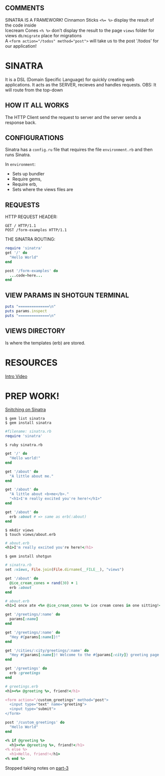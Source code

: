 ## COMMENTS
SINATRA IS A FRAMEWORK!
Cinnamon Sticks `<%= %>` display the result of the code inside  
Icecream Cones `<% %>` don't display the result to the page
`views` folder for views 
`db/migrate` place for migrations  
A `<form action="/todos" method="post">` will take us to the post '/todos' for our application!

# SINATRA
It is a DSL (Domain Specific Language) for quickly creating web applications.
It acts as the SERVER, recieves and handles requests.
OBS: It will route from the top-down  

## HOW IT ALL WORKS
The HTTP Client send the request to server and the server sends a response back.  

## CONFIGURATIONS
Sinatra has a `config.ru` file that requires the file `environment.rb` and then runs Sinatra.  

In `environment`:  
- Sets up bundler
- Require gems, 
- Require erb, 
- Sets where the views files are

## REQUESTS
HTTP REQUEST HEADER:
```
GET / HTTP/1.1
POST /form-examples HTTP/1.1
```
THE SINATRA ROUTING:
```ruby
require 'sinatra'
get '/' do
  "Hello World"
end

post '/form-examples' do
  ...code-here...
end
```
## VIEW PARAMS IN SHOTGUN TERMINAL
``` ruby
puts "==============\n"
puts params.inspect
puts "==============\n"
```
## VIEWS DIRECTORY
Is where the templates (erb) are stored.

# RESOURCES
[Intro Video](https://talks.devbootcamp.com/intro-to-sinatra-1)

# PREP WORK!
[Snitching on Sinatra](https://github.com/sf-sea-lions-2017/snitching-on-sinatra-challenge)
```
$ gem list sinatra
$ gem install sinatra  
```
```ruby
#filename: sinatra.rb
require 'sinatra'
```
```
$ ruby sinatra.rb
```
```ruby
get '/' do
  "Hello world!"
end

get '/about' do
  "A little about me."
end
```
```ruby
get '/about' do
  "A little about <b>me</b>."
  "<h1>I'm really excited you're here!</h1>"
end
```
```ruby
get '/about' do
  erb :about # => same as erb(:about)
end
```
```
$ mkdir views
$ touch views/about.erb
```
```ruby
# about.erb
<h1>I'm really excited you're here!</h1>
```
```
$ gem install shotgun
```
``` ruby
# sinatra.rb
set :views, File.join(File.dirname(__FILE__), "views")
```
```ruby
get '/about' do
  @ice_cream_cones = rand(30) + 1
  erb :about
end
```
```ruby
# about.erb
<h1>I once ate <%= @ice_cream_cones %> ice cream cones in one sitting!</h1>
```
```ruby 
get '/greetings/:name' do
  params[:name]
end
```
```ruby
get '/greetings/:name' do
  "Hey #{params[:name]}!"
end
```
```ruby 
get '/cities/:city/greetings/:name' do
  "Hey #{params[:name]}! Welcome to the #{params[:city]} greeting page!"
end
```
```ruby
get '/greetings' do
  erb :greetings
end
```
```ruby
# greetings.erb
<h1><%= @greeting %>, friend!</h1>

<form action="/custom_greetings" method="post">
  <input type="text" name="greeting">
  <input type="submit">
</form>
```
```ruby 
post '/custom_greetings' do
  "Hello World"
end
```
```ruby
<% if @greeting %>
  <h1><%= @greeting %>, friend!</h1>
<% else %>
  <h1>Hello, friend!</h1>
<% end %>
```
Stopped taking notes on [part-3](https://github.com/sf-sea-lions-2017/snitching-on-sinatra-challenge/blob/master/part3.md)

